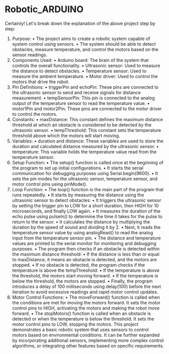 # Robotic_ARDUINO
 


Certainly! Let's break down the explanation of the above project step by step:
1.	Purpose:
•	The project aims to create a robotic system capable of system control using sensors.
•	The system should be able to detect obstacles, measure temperature, and control the motors based on the sensor readings.
2.	Components Used:
•	Arduino board: The brain of the system that controls the overall functionality.
•	Ultrasonic sensor: Used to measure the distance to detect obstacles.
•	Temperature sensor: Used to measure the ambient temperature.
•	Motor driver: Used to control the motors that drive the robot.
3.	Pin Definitions:
•	triggerPin and echoPin: These pins are connected to the ultrasonic sensor to send and receive signals for distance measurement.
•	tempSensorPin: This pin is connected to the analog output of the temperature sensor to read the temperature value.
•	motor1Pin and motor2Pin: These pins are connected to the motor driver to control the motors.
4.	Constants:
•	maxDistance: This constant defines the maximum distance threshold at which an obstacle is considered to be detected by the ultrasonic sensor.
•	tempThreshold: This constant sets the temperature threshold above which the motors will start moving.
5.	Variables:
•	duration and distance: These variables are used to store the duration and calculated distance measured by the ultrasonic sensor.
•	temperature: This variable holds the temperature value read from the temperature sensor.
6.	Setup Function:
•	The setup() function is called once at the beginning of the program to set up initial configurations.
•	It starts the serial communication for debugging purposes using Serial.begin(9600).
•	It sets the pin modes for the ultrasonic sensor, temperature sensor, and motor control pins using pinMode().
7.	Loop Function:
•	The loop() function is the main part of the program that runs repeatedly.
•	It starts by measuring the distance using the ultrasonic sensor to detect obstacles:
•	It triggers the ultrasonic sensor by setting the trigger pin to LOW for a short duration, then HIGH for 10 microseconds, and finally LOW again.
•	It measures the duration of the echo pulse using pulseIn() to determine the time it takes for the pulse to return to the sensor.
•	It calculates the distance by multiplying the duration by the speed of sound and dividing it by 2.
•	Next, it reads the temperature sensor value by using analogRead() to read the analog input from the temperature sensor pin.
•	The distance and temperature values are printed to the serial monitor for monitoring and debugging purposes.
•	The program then checks if an obstacle is detected within the maximum distance threshold:
•	If the distance is less than or equal to maxDistance, it means an obstacle is detected, and the motors are stopped.
•	If no obstacle is detected, the program checks if the temperature is above the tempThreshold:
•	If the temperature is above the threshold, the motors start moving forward.
•	If the temperature is below the threshold, the motors are stopped.
•	Finally, the program introduces a delay of 100 milliseconds using delay(100) before the next iteration to avoid excessive readings and rapid motor control updates.
8.	Motor Control Functions:
•	The moveForward() function is called when the conditions are met for moving the motors forward. It sets the motor control pins to HIGH, activating the motors and making the robot move forward.
•	The stopMotors() function is called when an obstacle is detected or when the temperature is below the threshold. It sets the motor control pins to LOW, stopping the motors.
This project demonstrates a basic robotic system that uses sensors to control motors based on environmental conditions. It can be further expanded by incorporating additional sensors, implementing more complex control algorithms, or integrating other features based on specific requirements.

